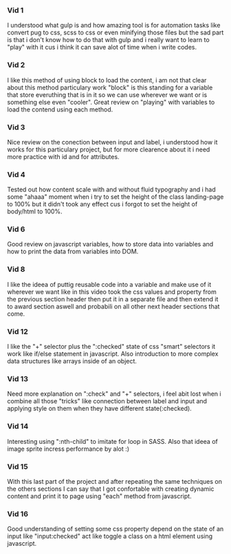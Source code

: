 ### Vid 1

I understood what gulp is and how amazing tool is for automation tasks like convert pug to css, scss to css or even minifying those files but the sad part is that i don't know how to do that with gulp and i really want to learn to "play" with it cus i think it can save alot of time when i write codes.

### Vid 2

I like this method of using block to load the content, i am not that clear about this method particulary work "block" is this standing for a variable that store everuthing that is in it so we can use wherever we want or is something else even "cooler".
Great review on "playing" with variables to load the contend using each method.

### Vid 3

Nice review on the conection between input and label, i understood how it works for this particulary project, but for more clearence about it i need more practice with id and for attributes.

### Vid 4

Tested out how content scale with and without fluid typography and i had some "ahaaa" moment when i try to set the height of the class landing-page to 100% but it didn't took any effect cus i forgot to set the height of body/html to 100%.

### Vid 6

Good review on javascript variables, how to store data into variables and how to print the data from variables into DOM.

### Vid 8

I like the ideea of puttig reusable code into a variable and make use of it wherever we want like in this video took the css values and property from the previous section header then put it in a separate file and then extend it to award section aswell and probabili on all other next header sections that come.

### Vid 12

I like the "+" selector plus the ":checked" state of css "smart" selectors it work like if/else statement in javascript. Also introduction to more complex data structures like arrays inside of an object.

### Vid 13

Need more explanation on ":check" and "+" selectors, i feel abit lost when i combine all those "tricks" like connection between label and input and applying style on them when they have different state(:checked).

### Vid 14

Interesting using ":nth-child" to imitate for loop in SASS. Also that ideea of image sprite incress performance by alot :)

### Vid 15

With this last part of the project and after repeating the same techniques on the others sections I can say that I got confortable with creating dynamic content and print it to page using "each" method from javascript.

### Vid 16

Good understanding of setting some css property depend on the state of an input like "input:checked" act like toggle a class on a html element using javascript.